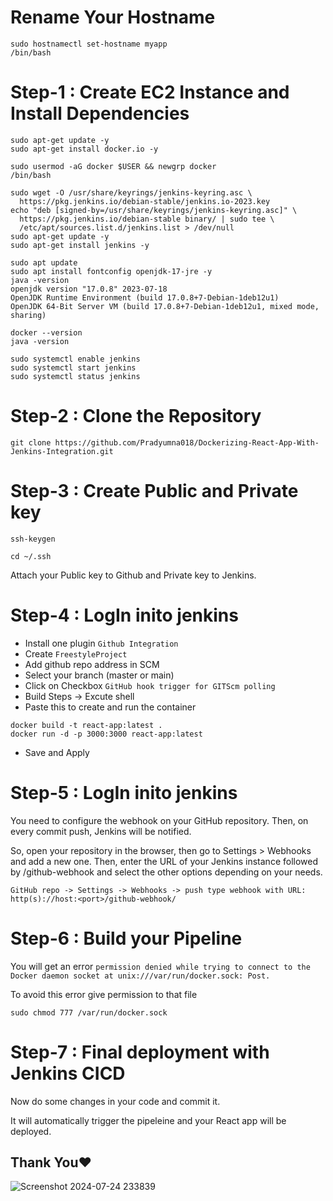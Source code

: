 # Rename Your Hostname 
```
sudo hostnamectl set-hostname myapp
/bin/bash
```
# Step-1 : Create EC2 Instance and Install Dependencies
```
sudo apt-get update -y
sudo apt-get install docker.io -y
```
```
sudo usermod -aG docker $USER && newgrp docker
/bin/bash
```
```
sudo wget -O /usr/share/keyrings/jenkins-keyring.asc \
  https://pkg.jenkins.io/debian-stable/jenkins.io-2023.key
echo "deb [signed-by=/usr/share/keyrings/jenkins-keyring.asc]" \
  https://pkg.jenkins.io/debian-stable binary/ | sudo tee \
  /etc/apt/sources.list.d/jenkins.list > /dev/null
sudo apt-get update -y
sudo apt-get install jenkins -y
```
```
sudo apt update
sudo apt install fontconfig openjdk-17-jre -y
java -version
openjdk version "17.0.8" 2023-07-18
OpenJDK Runtime Environment (build 17.0.8+7-Debian-1deb12u1)
OpenJDK 64-Bit Server VM (build 17.0.8+7-Debian-1deb12u1, mixed mode, sharing)
```
```
docker --version
java -version
```
```
sudo systemctl enable jenkins
sudo systemctl start jenkins
sudo systemctl status jenkins
```
# Step-2 : Clone the Repository
```
git clone https://github.com/Pradyumna018/Dockerizing-React-App-With-Jenkins-Integration.git
```
# Step-3 : Create Public and Private key
```
ssh-keygen
```
```
cd ~/.ssh
```
Attach your Public key to Github and Private key to Jenkins.

# Step-4 : LogIn inito jenkins
* Install one plugin `Github Integration`
* Create `FreestyleProject`
* Add github repo address in SCM
* Select your branch (master or main)
* Click on Checkbox `GitHub hook trigger for GITScm polling`
* Build Steps -> Excute shell
* Paste this to create and run the container
```
docker build -t react-app:latest .
docker run -d -p 3000:3000 react-app:latest
```
* Save and Apply
# Step-5 : LogIn inito jenkins

You need to configure the webhook on your GitHub repository. Then, on every commit push, Jenkins will be notified.

So, open your repository in the browser, then go to Settings > Webhooks and add a new one.
Then, enter the URL of your Jenkins instance followed by /github-webhook and select the other options depending on your needs.

`GitHub repo -> Settings -> Webhooks -> push type webhook with URL: http(s)://host:<port>/github-webhook/`

# Step-6 : Build your Pipeline

You will get an error `permission denied while trying to connect to the Docker daemon socket at unix:///var/run/docker.sock: Post.`

To avoid this error give permission to that file
```
sudo chmod 777 /var/run/docker.sock
```
# Step-7 : Final deployment with Jenkins CICD
Now do some changes in your code and commit it.

It will automatically trigger the pipeleine and your React app will be deployed.

## Thank You❤️
![Screenshot 2024-07-24 233839](https://github.com/user-attachments/assets/900264f2-e877-4588-a969-a3edc53166ac)

